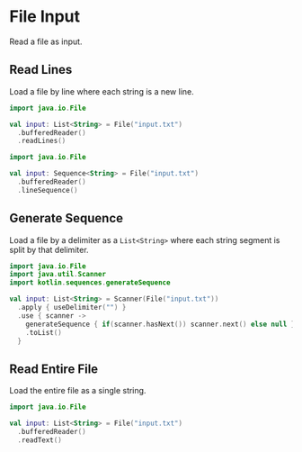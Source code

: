 # File Input

Read a file as input.

## Read Lines

Load a file by line where each string is a new line.

```kotlin
import java.io.File

val input: List<String> = File("input.txt")
  .bufferedReader()
  .readLines()
```

```kotlin
import java.io.File

val input: Sequence<String> = File("input.txt")
  .bufferedReader()
  .lineSequence()
```

## Generate Sequence

Load a file by a delimiter as a `List<String>` where each string segment is split by that delimiter.

```kotlin
import java.io.File
import java.util.Scanner
import kotlin.sequences.generateSequence

val input: List<String> = Scanner(File("input.txt"))
  .apply { useDelimiter("") }
  .use { scanner ->
    generateSequence { if(scanner.hasNext()) scanner.next() else null }
    .toList()
  }
```

## Read Entire File

Load the entire file as a single string.

```kotlin
import java.io.File

val input: List<String> = File("input.txt")
  .bufferedReader()
  .readText()
```
